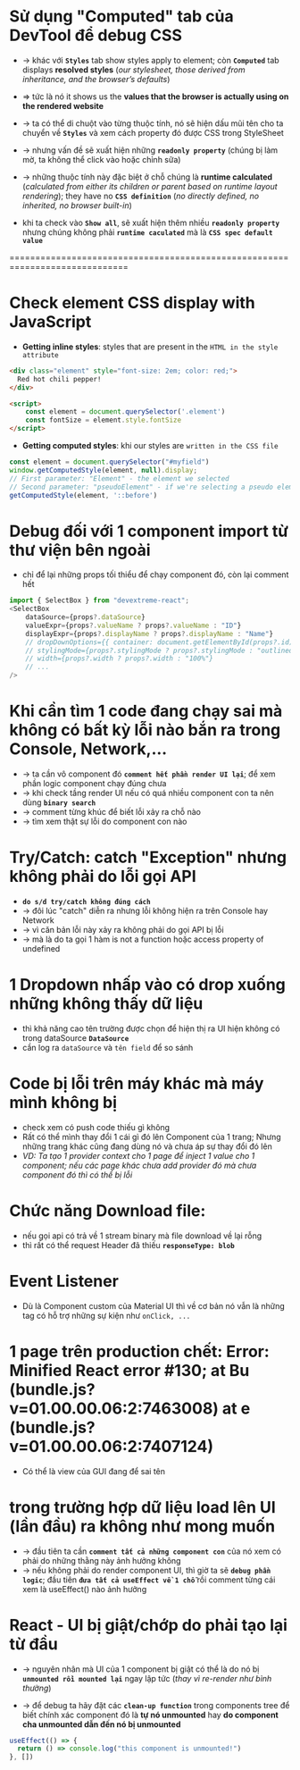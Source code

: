 # Sử dụng "Computed" tab của DevTool để debug CSS
* -> khác với **`Styles`** tab show styles apply to element; còn **`Computed`** tab displays **resolved styles** (_our stylesheet, those derived from inheritance, and the browser’s defaults_)  
* => tức là nó it shows us the **values that the browser is actually using on the rendered website**

* -> ta có thể di chuột vào từng thuộc tính, nó sẽ hiện dấu mũi tên cho ta chuyển về **`Styles`** và xem cách property đó được CSS trong StyleSheet

* -> nhưng vấn đề sẽ xuất hiện những **`readonly property`** (chúng bị làm mờ, ta không thể click vào hoặc chỉnh sữa)
* -> những thuộc tính này đặc biệt ở chỗ chúng là **runtime calculated** (_calculated from either its children or parent based on runtime layout rendering_); they have no **`CSS definition`** (_no directly defined, no inherited, no browser built-in_)

* khi ta check vào **`Show all`**, sẽ xuất hiện thêm nhiều **`readonly property`** nhưng chúng không phải **`runtime caculated`** mà là **`CSS spec default value`**


=============================================================================

# Check element CSS display with JavaScript

* **Getting inline styles**: styles that are present in the `HTML in the style attribute`
```html
<div class="element" style="font-size: 2em; color: red;">
  Red hot chili pepper!
</div>

<script>
    const element = document.querySelector('.element')
    const fontSize = element.style.fontSize
</script>
```

* **Getting computed styles**: khi our styles are `written in the CSS file`
```js
const element = document.querySelector("#myfield")
window.getComputedStyle(element, null).display;
// First parameter: "Element" - the element we selected
// Second parameter: "pseudoElement" - if we're selecting a pseudo element . VD:
getComputedStyle(element, '::before')
```

# Debug đối với 1 component import từ thư viện bên ngoài
* chỉ để lại những props tối thiểu để chạy component đó, còn lại comment hết
```js - Ví dụ
import { SelectBox } from "devextreme-react";
<SelectBox
    dataSource={props?.dataSource}
    valueExpr={props?.valueName ? props?.valueName : "ID"}
    displayExpr={props?.displayName ? props?.displayName : "Name"}
    // dropDownOptions={{ container: document.getElementById(props?.id) as Element }}
    // stylingMode={props?.stylingMode ? props?.stylingMode : "outlined"}
    // width={props?.width ? props?.width : "100%"}
    // ...
/>
```

# Khi cần tìm 1 code đang chạy sai mà không có bất kỳ lỗi nào bắn ra trong Console, Network,...
* -> ta cần vô component đó **`comment hết phần render UI lại`**; để xem phần logic component chạy đúng chưa
* -> khi check tầng render UI nếu có quá nhiều component con ta nên dùng **`binary search`**
* -> comment từng khúc để biết lỗi xảy ra chỗ nào
* -> tìm xem thật sự lỗi do component con nào

# Try/Catch: catch "Exception" nhưng không phải do lỗi gọi API
* **`do s/d try/catch không đúng cách`**
* -> đôi lúc "catch" diễn ra nhưng lỗi không hiện ra trên Console hay Network
* -> vì căn bản lỗi này xảy ra không phải do gọi API bị lỗi
* -> mà là do ta gọi 1 hàm is not a function hoặc access property of undefined

# 1 Dropdown nhấp vào có drop xuống những không thấy dữ liệu
* thì khả năng cao tên trường được chọn để hiện thị ra UI hiện không có trong dataSource **`DataSource`** 
* cần log ra `dataSource` và `tên field` để so sánh

# Code bị lỗi trên máy khác mà máy mình không bị
* check xem có push code thiếu gì không
* Rất có thể mình thay đổi 1 cái gì đó lên Component của 1 trang; Nhưng những trang khác cũng đang dùng nó và chưa áp sự thay đổi đó lên
* _VD: Ta tạo 1 provider context cho 1 page để inject 1 value cho 1 component; nếu các page khác chưa add provider đó mà chưa component đó thì có thể bị lỗi_

# Chức năng Download file:
* nếu gọi api có trả về 1 stream binary mà file download về lại rỗng
* thì rất có thể request Header đã thiếu **`responseType: blob`**

# Event Listener
* Dù là Component custom của Material UI thì về cơ bản nó vẫn là những tag có hỗ trợ những sự kiện như `onClick, ...`

# 1 page trên production chết: Error: Minified React error #130; at Bu (bundle.js?v=01.00.00.06:2:7463008) at e (bundle.js?v=01.00.00.06:2:7407124)
* Có thể là view của GUI đang để sai tên

# trong trường hợp dữ liệu load lên UI (lần đầu) ra không như mong muốn
* -> đầu tiên ta cần **`comment tất cả những component con`** của nó xem có phải do những thằng này ảnh hưởng không
* -> nếu không phải do render component UI, thì giờ ta sẽ **`debug phần logic`**; đầu tiên **`đưa tất cả useEffect về 1 chỗ`** rồi comment từng cái xem là useEffect() nào ảnh hưởng 

# React - UI bị giật/chớp do phải tạo lại từ đầu
* -> nguyên nhân mà UI của 1 component bị giật có thể là do nó bị **`unmounted rồi mounted lại`** ngay lập tức (_thay vì re-render như bình thường_)

* -> để debug ta hãy đặt các **`clean-up function`** trong components tree để biết chính xác component đó là **tự nó unmounted** hay **do component cha unmounted dẫn đến nó bị unmounted**
```js
useEffect(() => {
  return () => console.log("this component is unmounted!")
}, [])
```